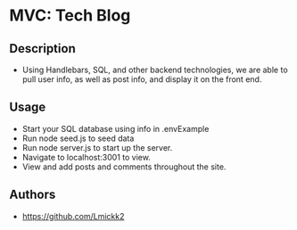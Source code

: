 # MVC: Tech Blog

## Description

- Using Handlebars, SQL, and other backend technologies, we are able to pull user info, as well as post info, and display it on the front end.

## Usage 

- Start your SQL database using info in .envExample
- Run node seed.js to seed data
- Run node server.js to start up the server.
- Navigate to localhost:3001 to view.
- View and add posts and comments throughout the site.

## Authors 

- https://github.com/Lmickk2
